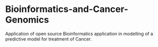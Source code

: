 # Bioinformatics-and-Cancer-Genomics
Application of open source Bioinformatics application in modelling of a predictive model for treatment of Cancer. 

